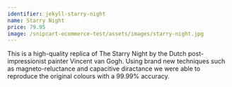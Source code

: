 ```yaml
---
identifier: jekyll-starry-night
name: Starry Night
price: 79.95
image: /snipcart-ecommerce-test/assets/images/starry-night.jpg
---
```

This is a high-quality replica of The Starry Night by the Dutch post-impressionist painter Vincent van Gogh. Using brand new techniques such as magneto-reluctance and capacitive diractance we were able to reproduce the original colours with a 99.99% accuracy.